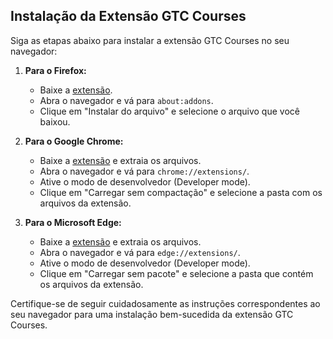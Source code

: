 ## Instalação da Extensão GTC Courses

Siga as etapas abaixo para instalar a extensão GTC Courses no seu navegador:

1. **Para o Firefox:**
   - Baixe a [extensão](gtc_courses-1.1.1.7.xpi).
   - Abra o navegador e vá para `about:addons`.
   - Clique em "Instalar do arquivo" e selecione o arquivo que você baixou.

2. **Para o Google Chrome:**
   - Baixe a [extensão](1.1.1.7.zip) e extraia os arquivos.
   - Abra o navegador e vá para `chrome://extensions/`.
   - Ative o modo de desenvolvedor (Developer mode).
   - Clique em "Carregar sem compactação" e selecione a pasta com os arquivos da extensão.

3. **Para o Microsoft Edge:**
   - Baixe a [extensão](1.1.1.7.zip) e extraia os arquivos.
   - Abra o navegador e vá para `edge://extensions/`.
   - Ative o modo de desenvolvedor (Developer mode).
   - Clique em "Carregar sem pacote" e selecione a pasta que contém os arquivos da extensão.

Certifique-se de seguir cuidadosamente as instruções correspondentes ao seu navegador para uma instalação bem-sucedida da extensão GTC Courses.
